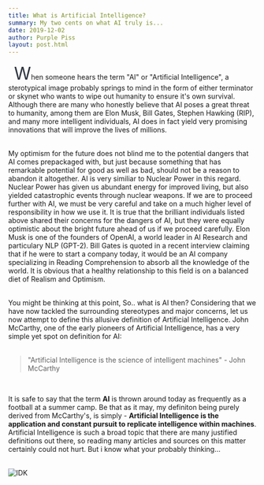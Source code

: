 ```yaml
---
title: What is Artificial Intelligence?
summary: My two cents on what AI truly is...
date: 2019-12-02
author: Purple Piss
layout: post.html
---
```


&nbsp;&nbsp;&nbsp;<span style="color: #2E3440; font-size: 35px;">W</span>hen someone hears the term "AI" or "Artificial Intelligence", a sterotypical image probably springs to mind in the form of either terminator or skynet who wants to wipe out humanity to ensure it's own survival. Although there are many who honestly believe that AI poses a great threat to humanity, among them are Elon Musk, Bill Gates, Stephen Hawking (RIP), and many more intelligent individuals, AI does in fact yield very promising innovations that will improve the lives of millions.<br><br>

My optimism for the future does not blind me to the potential dangers that AI comes prepackaged with, but just because something that has remarkable potential for good as well as bad, should not be a reason to abandon it altogether. AI is very similiar to Nuclear Power in this regard. Nuclear Power has given us abundant energy for improved living, but also yielded catastrophic events through nuclear weapons. If we are to proceed further with AI, we must be very careful and take on a much higher level of responsibility in how we use it. It is true that the brilliant individuals listed above shared their concerns for the dangers of AI, but they were equally optimistic about the bright future ahead of us if we proceed carefully. Elon Musk is one of the founders of OpenAI, a world leader in AI Research and particulary NLP (GPT-2). Bill Gates is quoted in a recent interview claiming that if he were to start a company today, it would be an AI company specializing in Reading Comprehension to absorb all the knowledge of the world. It is obvious that a healthy relationship to this field is on a balanced diet of Realism and Optimism.<br><br>

You might be thinking at this point, So.. what is AI then? Considering that we have now tackled the surrounding stereotypes and major concerns, let us now attempt to define this allusive definition of Artificial Intelligence. John McCarthy, one of the early pioneers of Artificial Intelligence, has a very simple yet spot on definition for AI:<br><br>

<blockquote>"Artificial Intelligence is the science of intelligent machines" - John McCarthy</blockquote><br>

It is safe to say that the term <strong>AI</strong> is thrown around today as frequently as a football at a summer camp. Be that as it may, my definiton being purely derived from McCarthy's, is simply - <strong>Artificial Intelligence is the application and constant pursuit to replicate intelligence within machines</strong>. Artificial Intelligence is such a broad topic that there are many justified definitions out there, so reading many articles and sources on this matter certainly could not hurt. But i know what your probably thinking...<br><br>

<span class="center-media">![IDK](http://i.imgur.com/60bts.gif)</span>